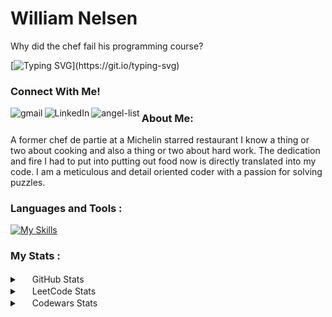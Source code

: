 <h1>William Nelsen</h1>

<p>Why did the chef fail his programming course?</p>
 
[![Typing SVG](https://readme-typing-svg.demolab.com/?lines=He+wrote+too+much+spaghetti+code...)](https://git.io/typing-svg)

<div align="left">
  
### Connect With Me!
[<img align="left" alt="gmail" src="https://img.shields.io/badge/Gmail-D14836?style=for-the-badge&logo=gmail&logoColor=white" />](mailto:wnelsen9@gmail.com) [<img align="left" alt="LinkedIn" src="https://img.shields.io/badge/LinkedIn-0077B5?style=for-the-badge&logo=linkedin&logoColor=white" />](https://www.linkedin.com/in/william-nelsen-571157244/) [<img align="left" alt="angel-list" src="https://img.shields.io/badge/AngelList-000000?style=for-the-badge&logo=AngelList&logoColor=white" />](https://angel.co/u/william-nelsen)
  
### About Me: 
 
 <p>A former chef de partie at a Michelin starred restaurant I know a thing or two about cooking and also a thing or two about hard work. The dedication and fire I had to put into putting out food now is directly translated into my code. I am a meticulous and detail oriented coder with a passion for solving puzzles.</p>

### Languages and Tools :
[![My Skills](https://skillicons.dev/icons?i=react,js,redux,postgres,ruby,rails,nodejs,mongodb,express,aws,git,linux,html,css,vscode,regex,mysql)](https://skillicons.dev)

### My Stats :
 
 <details>
<summary><span><img src="https://user-images.githubusercontent.com/34351210/205989480-e7782fda-ff52-411a-9128-45d32d04fd87.svg" width="16px" height="16px"/></span> GitHub Stats </summary>
  <img align="center" alt="William's GitHub Stats" src="https://github-readme-stats.vercel.app/api?username=nelsenW&show_icons=true&theme=dracula" />
  <img align="center" alt="William's GitHub Streak" src="http://github-readme-streak-stats.herokuapp.com?user=nelsenW&theme=dark&background=000000" />
</details>
 
<details>
 <summary><span><img src="https://user-images.githubusercontent.com/34351210/205989223-32f40593-805f-4300-9747-8d643f7fa27b.svg" width="16px" height="16px"/></span> LeetCode Stats</summary>
  <img align="center" alt="William's LeetCode Stats" src="https://leetcard.jacoblin.cool/wnelsen9" />
</details>
 
<details>
 <summary><span><img src="https://user-images.githubusercontent.com/34351210/205989846-cc27cd6c-01de-4a9a-a1d1-19436cabda8d.svg" width="16px" height="16px"/></span> Codewars Stats</summary>
  <img align="center" alt="William's Codewars Stats" src="https://www.codewars.com/users/Apolly0n/badges/large" />
</details>
 


